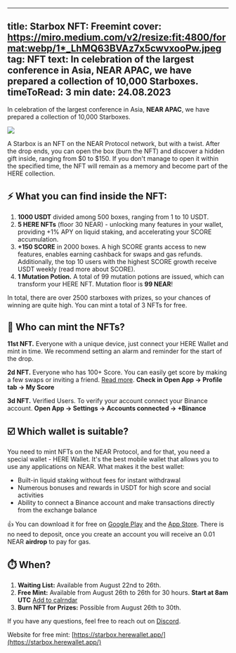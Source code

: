 -----
title: Starbox NFT: Freemint
cover: https://miro.medium.com/v2/resize:fit:4800/format:webp/1*_LhMQ63BVAz7x5cwvxooPw.jpeg
tag: NFT
text: In celebration of the largest conference in Asia, NEAR APAC, we have prepared a collection of 10,000 Starboxes.
timeToRead: 3 min
date: 24.08.2023
-----

In celebration of the largest conference in Asia, **NEAR APAC**, we have prepared a collection of 10,000 Starboxes.


![](https://miro.medium.com/v2/resize:fit:4800/format:webp/1*_LhMQ63BVAz7x5cwvxooPw.jpeg)

A Starbox is an NFT on the NEAR Protocol network, but with a twist. After the drop ends, you can open the box (burn the NFT) and discover a hidden gift inside, ranging from $0 to $150. If you don't manage to open it within the specified time, the NFT will remain as a memory and become part of the HERE collection.

## ⚡️ What you can find inside the NFT:

1. **1000 USDT** divided among 500 boxes, ranging from 1 to 10 USDT.
2. **5 HERE NFTs** (floor 30 NEAR) - unlocking many features in your wallet, providing +1% APY on liquid staking, and accelerating your SCORE accumulation.
3. **+150 SCORE** in 2000 boxes. A high SCORE grants access to new features, enables earning cashback for swaps and gas refunds. Additionally, the top 10 users with the highest SCORE growth receive USDT weekly (read more about SCORE).
4. **1 Mutation Potion.** A total of 99 mutation potions are issued, which can transform your HERE NFT. Mutation floor is **99 NEAR**!

In total, there are over 2500 starboxes with prizes, so your chances of winning are quite high. You can mint a total of 3 NFTs for free.

## 🎉 Who can mint the NFTs?

**11st NFT.** Everyone with a unique device, just connect your HERE Wallet and mint in time. We recommend setting an alarm and reminder for the start of the drop.

**2d NFT.** Everyone who has 100+ Score. You can easily get score by making a few swaps or inviting a friend. [Read more](https://www.herewallet.app/blog/here-score-29ce3537e225). **Check in Open App -> Profile tab -> My Score**

**3d NFT.** Verified Users. To verify your account connect your Binance account. **Open App -> Settings -> Accounts connected -> +Binance**

## ☑️ Which wallet is suitable?

You need to mint NFTs on the NEAR Protocol, and for that, you need a special wallet - HERE Wallet. It's the best mobile wallet that allows you to use any applications on NEAR. What makes it the best wallet:

- Built-in liquid staking without fees for instant withdrawal
- Numerous bonuses and rewards in USDT for high score and social activities
- Ability to connect a Binance account and make transactions directly from the exchange balance

👍 You can download it for free on [Google Play](https://play.google.com/store/apps/details?id=com.herewallet&hl=en&gl=US&pli=1) and the [App Store](https://apps.apple.com/us/app/here-wallet-for-near-protocol/id1634994703). There is no need to deposit, once you create an account you will receive an 0.01 NEAR **airdrop** to pay for gas.

## ⏱️ When?

1. **Waiting List:** Available from August 22nd to 26th.
2. **Free Mint:** Available from August 26th to 26th for 30 hours. **Start at 8am UTC** [Add to calrndar](https://calendar.google.com/calendar/event?action=TEMPLATE&tmeid=NGQzZnVvNzVzYmRhM2xsanB2bjlkc2JvMmMgcGV0ckBoZXJld2FsbGV0LmFwcA&tmsrc=petr%40herewallet.app)
3. **Burn NFT for Prizes:** Possible from August 26th to 30th.

If you have any questions, feel free to reach out on [Discord](https://discord.gg/mxyguuvS).

Website for free mint: [https://starbox.herewallet.app/](https://starbox.herewallet.app/)
